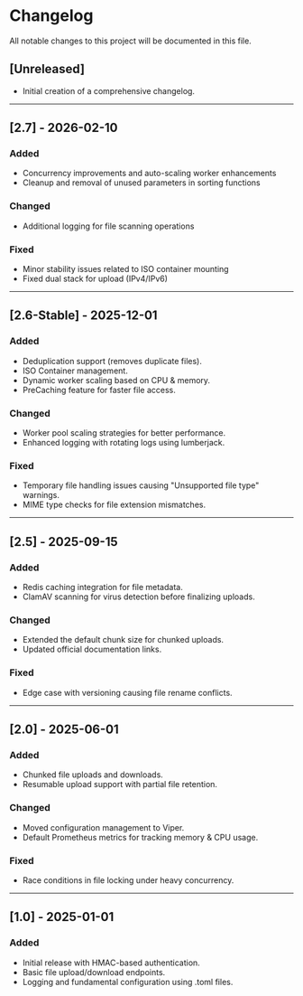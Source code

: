 # Changelog

All notable changes to this project will be documented in this file.

## [Unreleased]

- Initial creation of a comprehensive changelog.

---

## [2.7] - 2026-02-10

### Added

- Concurrency improvements and auto-scaling worker enhancements
- Cleanup and removal of unused parameters in sorting functions

### Changed

- Additional logging for file scanning operations

### Fixed

- Minor stability issues related to ISO container mounting
- Fixed dual stack for upload (IPv4/IPv6)

---

## [2.6-Stable] - 2025-12-01

### Added

- Deduplication support (removes duplicate files).
- ISO Container management.
- Dynamic worker scaling based on CPU & memory.
- PreCaching feature for faster file access.

### Changed

- Worker pool scaling strategies for better performance.
- Enhanced logging with rotating logs using lumberjack.

### Fixed

- Temporary file handling issues causing "Unsupported file type" warnings.
- MIME type checks for file extension mismatches.

---

## [2.5] - 2025-09-15

### Added

- Redis caching integration for file metadata.
- ClamAV scanning for virus detection before finalizing uploads.

### Changed

- Extended the default chunk size for chunked uploads.
- Updated official documentation links.

### Fixed

- Edge case with versioning causing file rename conflicts.

---

## [2.0] - 2025-06-01

### Added

- Chunked file uploads and downloads.
- Resumable upload support with partial file retention.

### Changed

- Moved configuration management to Viper.
- Default Prometheus metrics for tracking memory & CPU usage.

### Fixed

- Race conditions in file locking under heavy concurrency.

---

## [1.0] - 2025-01-01

### Added

- Initial release with HMAC-based authentication.
- Basic file upload/download endpoints.
- Logging and fundamental configuration using .toml files.
